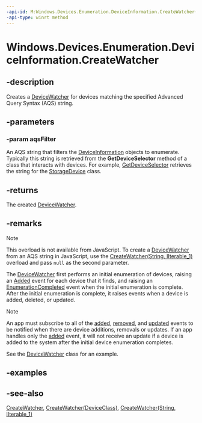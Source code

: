 ```yaml
---
-api-id: M:Windows.Devices.Enumeration.DeviceInformation.CreateWatcher(System.String)
-api-type: winrt method
---
```


<!-- Method syntax
public Windows.Devices.Enumeration.DeviceWatcher CreateWatcher(System.String aqsFilter)
-->

# Windows.Devices.Enumeration.DeviceInformation.CreateWatcher

## -description
Creates a [DeviceWatcher](devicewatcher.md) for devices matching the specified Advanced Query Syntax (AQS) string.

## -parameters
### -param aqsFilter
An AQS string that filters the [DeviceInformation](deviceinformation.md) objects to enumerate. Typically this string is retrieved from the **GetDeviceSelector** method of a class that interacts with devices. For example, [GetDeviceSelector](../windows.devices.portable/storagedevice_getdeviceselector_838466080.md) retrieves the string for the [StorageDevice](../windows.devices.portable/storagedevice.md) class.

## -returns
The created [DeviceWatcher](devicewatcher.md).

## -remarks
> [!NOTE]
> This overload is not available from JavaScript. To create a [DeviceWatcher](devicewatcher.md) from an AQS string in JavaScript, use the [CreateWatcher(String, IIterable_1)](deviceinformation_createwatcher_490167309.md) overload and pass `null` as the second parameter.

The [DeviceWatcher](devicewatcher.md) first performs an initial enumeration of devices, raising an [Added](devicewatcher_added.md) event for each device that it finds, and raising an [EnumerationCompleted](devicewatcher_enumerationcompleted.md) event when the initial enumeration is complete. After the initial enumeration is complete, it raises events when a device is added, deleted, or updated.

> [!NOTE]
> An app must subscribe to all of the [added](devicewatcher_added.md), [removed](devicewatcher_removed.md), and [updated](devicewatcher_updated.md) events to be notified when there are device additions, removals or updates. If an app handles only the [added](devicewatcher_added.md) event, it will not receive an update if a device is added to the system after the initial device enumeration completes.

See the [DeviceWatcher](devicewatcher.md) class for an example.

## -examples

## -see-also
[CreateWatcher](deviceinformation_createwatcher_1506431823.md), [CreateWatcher(DeviceClass)](deviceinformation_createwatcher_674507571.md), [CreateWatcher(String, IIterable_1)](deviceinformation_createwatcher_490167309.md)

